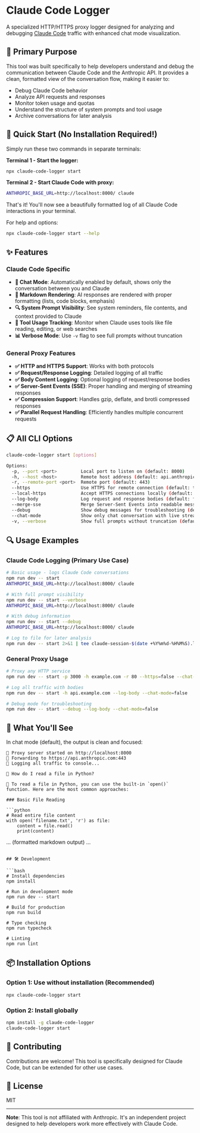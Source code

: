 # Claude Code Logger

A specialized HTTP/HTTPS proxy logger designed for analyzing and debugging [Claude Code](https://claude.ai/code) traffic with enhanced chat mode visualization.

## 🎯 Primary Purpose

This tool was built specifically to help developers understand and debug the communication between Claude Code and the Anthropic API. It provides a clean, formatted view of the conversation flow, making it easier to:

- Debug Claude Code behavior
- Analyze API requests and responses
- Monitor token usage and quotas
- Understand the structure of system prompts and tool usage
- Archive conversations for later analysis

## 🚀 Quick Start (No Installation Required!)

Simply run these two commands in separate terminals:

**Terminal 1 - Start the logger:**
```bash
npx claude-code-logger start
```

**Terminal 2 - Start Claude Code with proxy:**
```bash
ANTHROPIC_BASE_URL=http://localhost:8000/ claude
```

That's it! You'll now see a beautifully formatted log of all Claude Code interactions in your terminal.

For help and options:
```bash
npx claude-code-logger start --help
```

## ✨ Features

### Claude Code Specific
- **🤖 Chat Mode**: Automatically enabled by default, shows only the conversation between you and Claude
- **📝 Markdown Rendering**: AI responses are rendered with proper formatting (lists, code blocks, emphasis)
- **🔍 System Prompt Visibility**: See system reminders, file contents, and context provided to Claude
- **🔧 Tool Usage Tracking**: Monitor when Claude uses tools like file reading, editing, or web searches
- **📊 Verbose Mode**: Use `-v` flag to see full prompts without truncation

### General Proxy Features
- **✅ HTTP and HTTPS Support**: Works with both protocols
- **✅ Request/Response Logging**: Detailed logging of all traffic
- **✅ Body Content Logging**: Optional logging of request/response bodies
- **✅ Server-Sent Events (SSE)**: Proper handling and merging of streaming responses
- **✅ Compression Support**: Handles gzip, deflate, and brotli compressed responses
- **✅ Parallel Request Handling**: Efficiently handles multiple concurrent requests

## 📋 All CLI Options

```bash
claude-code-logger start [options]

Options:
  -p, --port <port>         Local port to listen on (default: 8000)
  -h, --host <host>         Remote host address (default: api.anthropic.com)
  -r, --remote-port <port>  Remote port (default: 443)
  --https                   Use HTTPS for remote connection (default: true)
  --local-https             Accept HTTPS connections locally (default: false)
  --log-body                Log request and response bodies (default: false)
  --merge-sse               Merge Server-Sent Events into readable messages (default: false)
  --debug                   Show debug messages for troubleshooting (default: false)
  --chat-mode               Show only chat conversation with live streaming (default: true)
  -v, --verbose             Show full prompts without truncation (default: false)
```

## 🔍 Usage Examples

### Claude Code Logging (Primary Use Case)
```bash
# Basic usage - logs Claude Code conversations
npm run dev -- start
ANTHROPIC_BASE_URL=http://localhost:8000/ claude

# With full prompt visibility
npm run dev -- start --verbose
ANTHROPIC_BASE_URL=http://localhost:8000/ claude

# With debug information
npm run dev -- start --debug
ANTHROPIC_BASE_URL=http://localhost:8000/ claude

# Log to file for later analysis
npm run dev -- start 2>&1 | tee claude-session-$(date +%Y%m%d-%H%M%S).log
```

### General Proxy Usage
```bash
# Proxy any HTTP service
npm run dev -- start -p 3000 -h example.com -r 80 --https=false --chat-mode=false

# Log all traffic with bodies
npm run dev -- start -h api.example.com --log-body --chat-mode=false

# Debug mode for troubleshooting
npm run dev -- start --debug --log-body --chat-mode=false
```

## 📸 What You'll See

In chat mode (default), the output is clean and focused:

```
🚀 Proxy server started on http://localhost:8000
📡 Forwarding to https://api.anthropic.com:443
📝 Logging all traffic to console...

👤 How do I read a file in Python?

🤖 To read a file in Python, you can use the built-in `open()` function. Here are the most common approaches:

### Basic File Reading

```python
# Read entire file content
with open('filename.txt', 'r') as file:
    content = file.read()
    print(content)
```

... (formatted markdown output) ...
```

## 🛠 Development

```bash
# Install dependencies
npm install

# Run in development mode
npm run dev -- start

# Build for production
npm run build

# Type checking
npm run typecheck

# Linting
npm run lint
```

## 📦 Installation Options

### Option 1: Use without installation (Recommended)
```bash
npx claude-code-logger start
```

### Option 2: Install globally
```bash
npm install -g claude-code-logger
claude-code-logger start
```

## 🤝 Contributing

Contributions are welcome! This tool is specifically designed for Claude Code, but can be extended for other use cases.

## 📄 License

MIT

---

**Note**: This tool is not affiliated with Anthropic. It's an independent project designed to help developers work more effectively with Claude Code.